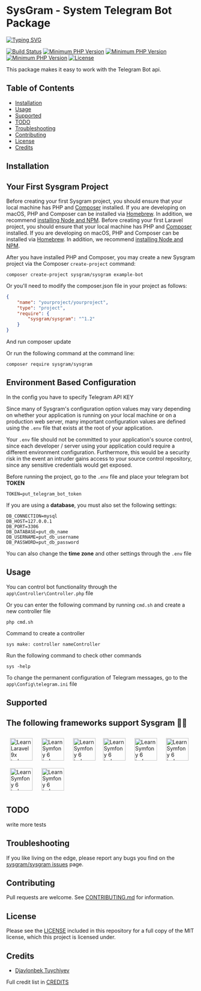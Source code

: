 # SysGram - System Telegram Bot Package
[![Typing SVG](https://readme-typing-svg.herokuapp.com?font=Cantora+One&color=ADBAC7&center=true&vCenter=true&lines=High+security+system;Easy%2C+convenient+and+understandable)](https://t.me/DGUuz/129)

<!-- badges -->
[![Build Status](https://img.shields.io/static/v1?label=helper&message=Telegram&color=informational)](https://t.me/Azimjanovich)
[![Minimum PHP Version](https://img.shields.io/static/v1?label=packagist&message=v1.2&color=blueviolet)](https://packagist.org/packages/sysgram/sysgram)
[![Minimum PHP Version](https://img.shields.io/static/v1?label=downloads&message=...&color=success)](https://packagist.org/packages/sysgram/sysgram)
[![Minimum PHP Version](https://img.shields.io/static/v1?label=PHP&message=>=8.0&color=blue)](https://php.net/)
[![License](https://img.shields.io/packagist/l/php-telegram-bot/laravel.svg)](https://github.com/sysgram/sysgram/LICENSE.md)

<!-- info  -->
This package makes it easy to work with the Telegram Bot api.

<!-- doc -->
## Table of Contents
- [Installation](#installation)
- [Usage](#usage)
- [Supported](#supported)
- [TODO](#todo)
- [Troubleshooting](#troubleshooting)
- [Contributing](#contributing)
- [License](#license)
- [Credits](#credits)


<!-- install -->
## **Installation**
## Your First Sysgram Project

Before creating your first Sysgram project, you should ensure that your local machine has PHP and [Composer](https://getcomposer.org/) installed. If you are developing on macOS, PHP and Composer can be installed via [Homebrew](https://brew.sh/). In addition, we recommend [installing Node and NPM](https://nodejs.org/).
Before creating your first Laravel project, you should ensure that your local machine has PHP and [Composer](https://getcomposer.org/) installed. If you are developing on macOS, PHP and Composer can be installed via [Homebrew](https://brew.sh/). In addition, we recommend [installing Node and NPM](https://nodejs.org/).


After you have installed PHP and Composer, you may create a new Sysgram project via the Composer `create-project` command:

    composer create-project sysgram/sysgram example-bot

Or you'll need to modify the composer.json file in your project as follows:
```json
{
    "name": "yourproject/yourproject",
    "type": "project",
    "require": {
        "sysgram/sysgram": "^1.2"
    }
}
```
And run composer update

Or run the following command at the command line:

    composer require sysgram/sysgram

## Environment Based Configuration
In the config you have to specify Telegram API KEY


Since many of Sysgram's configuration option values may vary depending on whether your application is running on your local machine or on a production web server, many important configuration values are defined using the `.env` file that exists at the root of your application.

Your `.env` file should not be committed to your application's source control, since each developer / server using your application could require a different environment configuration. Furthermore, this would be a security risk in the event an intruder gains access to your source control repository, since any sensitive credentials would get exposed.


Before running the project, go to the ``.env`` file and place your telegram bot **TOKEN**

```env
TOKEN=put_telegram_bot_token
```


If you are using a **database**, you must also set the following settings:

```env
DB_CONNECTION=mysql
DB_HOST=127.0.0.1
DB_PORT=3306
DB_DATABASE=put_db_name
DB_USERNAME=put_db_username
DB_PASSWORD=put_db_password
```

You can also change the **time zone** and other settings through the `.env` file


## **Usage**

You can control bot functionality through the `app\Controller\Controller.php` file


Or you can enter the following command by running `cmd.sh` and create a new controller file

    php cmd.sh

Command to create a controller

    sys make: controller nameController

Run the following command to check other commands

    sys -help


To change the permanent configuration of Telegram messages, go to the `app\Config\telegram.ini` file

## **Supported**


## The following frameworks support Sysgram 💪🏻

[<img src="https://laravel.com/img/logomark.min.svg" alt="Learn Laravel 9x today icon" width="60" height="60" style="margin: 10px">](https://laravel.com/)
[<img src="https://cdn.icon-icons.com/icons2/2415/PNG/512/yii_original_wordmark_logo_icon_146286.png" alt="Learn Symfony 6 today icon" width="60" height="60" style="margin: 10px">](https://www.yiiframework.com/)
[<img src="https://cdn.icon-icons.com/icons2/2415/PNG/512/symfony_original_wordmark_logo_icon_146328.png" alt="Learn Symfony 6 today icon" width="60" height="60" style="margin: 10px">](https://symfony.com/)[<img src="https://cdn.icon-icons.com/icons2/2699/PNG/512/joomla_logo_icon_170506.png" alt="Learn Symfony 6 today icon" width="60" height="60" style="margin: 10px">](https://framework.joomla.org/)
[<img src="https://cdn.icon-icons.com/icons2/2415/PNG/512/codeigniter_plain_wordmark_logo_icon_146592.png" alt="Learn Symfony 6 today icon" width="60" height="60" style="margin: 10px">](https://codeigniter.com/)
[<img src="https://cdn.icon-icons.com/icons2/2415/PNG/512/drupal_original_wordmark_logo_icon_146543.png" alt="Learn Symfony 6 today icon" width="60" height="60" style="margin: 10px">](https://www.drupal.org/)
[<img src="https://cdn.icon-icons.com/icons2/2415/PNG/512/zend_plain_wordmark_logo_icon_146281.png" alt="Learn Symfony 6 today icon" width="60" height="60" style="margin: 10px">](https://framework.zend.com/)
[<img src="https://cdn.icon-icons.com/icons2/2415/PNG/512/doctrine_line_wordmark_logo_icon_146553.png" alt="Learn Symfony 6 today icon" width="60" height="60" style="margin: 10px">](https://www.doctrine-project.org/)


## **TODO**

write more tests

## **Troubleshooting**

If you like living on the edge, please report any bugs you find on the
[sysgram/sysgram issues](https://github.com/sysgram/sysgram/issues) page.

## **Contributing**

Pull requests are welcome.
See [CONTRIBUTING.md](CONTRIBUTING.md) for information.

## **License**

Please see the [LICENSE](LICENSE.md) included in this repository for a full copy of the MIT license,
which this project is licensed under.

## **Credits**

- [Djavlonbek Tuychiyev](https://github.com/president-tuychiyev)

Full credit list in [CREDITS](CREDITS)
